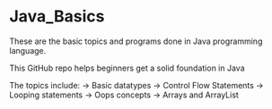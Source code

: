 # Java_Basics

These are the basic topics and programs done in Java programming language.

This GitHub repo helps beginners get a solid foundation in Java

The topics include:
-> Basic datatypes
-> Control Flow Statements
-> Looping statements
-> Oops concepts
-> Arrays and ArrayList
